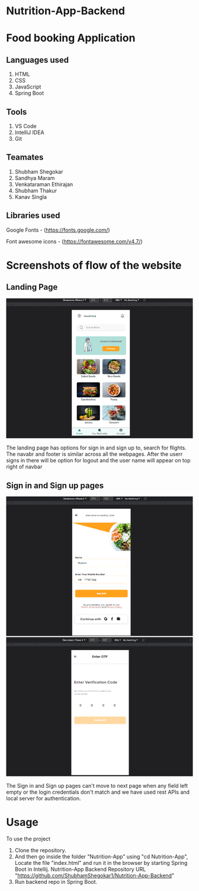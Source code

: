 # Nutrition-App-Backend
# Food booking Application

## Languages used

1. HTML
2. CSS
3. JavaScript
4. Spring Boot


## Tools

1. VS Code
2. IntelliJ IDEA
3. Git

## Teamates

1. Shubham Shegokar
2. Sandhya Maram
3. Venkataraman Ethirajan
4. Shubham Thakur
5. Kanav Singla

## Libraries used 

Google Fonts - (https://fonts.google.com/)

Font awesome icons - (https://fontawesome.com/v4.7/)

# Screenshots of flow of the website

## Landing Page
![Editing expedia-clone_README md at main · MukulHowale_expedia-clone - Google Chrome 10_3_2021 7_40_03 PM](https://raw.githubusercontent.com/ShubhamShegokar1/Nutrition-App/main/screenshots/landing%20page11.png)

  The landing page has options for sign in and sign up to, search for flights. The navabr and footer is similar across all the webpages. After the userr signs in there will be option for logout and the user name will appear on top right of navbar

## Sign in and Sign up pages
![Editing expedia-clone_README md at main · MukulHowale_expedia-clone - Google Chrome 10_3_2021 7_40_14 PM](https://raw.githubusercontent.com/ShubhamShegokar1/Nutrition-App/main/screenshots/Registration1.png)
![Editing expedia-clone_README md at main · MukulHowale_expedia-clone - Google Chrome 10_3_2021 7_40_25 PM](https://raw.githubusercontent.com/ShubhamShegokar1/Nutrition-App/main/screenshots/OTP11.png)

  The Sign in and Sign up pages can't move to next page when any field left empty or the login credentials don't match and we have used rest APIs and local server for authentication.
  


# Usage

To use the project 
1. Clone the repository.
2. And then go inside the folder "Nutrition-App" using "cd Nutrition-App", Locate the file "index.html" and run it in the browser by starting Spring Boot in Intellij. Nutrition-App Backend Repository URL "https://github.com/ShubhamShegokar1/Nutrition-App-Backend"
3. Run backend repo in Spring Boot.
